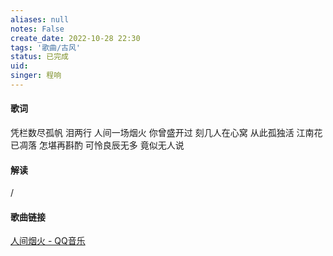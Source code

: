 ```yaml
---
aliases: null
notes: False
create_date: 2022-10-28 22:30
tags: '歌曲/古风'
status: 已完成 
uid: 
singer: 程响
---
```


#### 歌词

凭栏数尽孤帆 泪两行
人间一场烟火 你曾盛开过
刻几人在心窝 从此孤独活
江南花已凋落 怎堪再斟酌
可怜良辰无多 竟似无人说

#### 解读
/

#### 歌曲链接

[人间烟火 - QQ音乐](https://i.y.qq.com/v8/playsong.html?songid=347232874#webchat_redirect)


